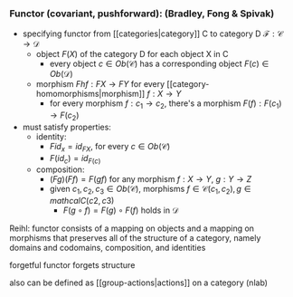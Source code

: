 ### Functor (covariant, pushforward): (Bradley, Fong & Spivak)
- specifying functor from [[categories|category]] C to category D $\mathcal{F}: \mathcal{C}\rightarrow \mathcal{D}$
    - object $F(X)$ of the category D for each object X in C
        - every object $c \in Ob(\mathcal{C})$ has a corresponding object $F(c) \in Ob(\mathcal{D})$
    - morphism $Fhf:FX \rightarrow FY$ for every [[category-homomorphisms|morphism]] $f:X\rightarrow Y$
        - for every morphism $f: c_1 \rightarrow c_2$, there's a morphism $F(f): F(c_1) \rightarrow F(c_2)$
- must satisfy properties:
  - identity: 
      - $F id_x = id_{FX}$, for every $c\in Ob(\mathcal{C})$
      - $F(id_c) = id_{F(c)}$
  - composition: 
      - $(Fg)(Ff) = F(gf)$ for any morphism $f: X\rightarrow Y$, $g: Y\rightarrow Z$
      - given $c_1, c_2, c_3 \in Ob(\mathcal{C})$, morphisms $f \in \mathcal{C}(c_1, c_2), g \in mathcal{C}(c2, c3)$
          - $F(g\circ f) = F(g) \circ F(f)$ holds in $\mathcal{D}$
            
Reihl:
functor consists of a mapping on objects and a mapping on morphisms
that preserves all of the structure of a category, namely domains and codomains,
composition, and identities

forgetful functor forgets structure

also can be defined as [[group-actions|actions]] on a category (nlab)